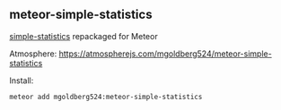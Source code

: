 ## meteor-simple-statistics

[simple-statistics](https://github.com/tmcw/simple-statistics) repackaged for Meteor

Atmosphere: https://atmospherejs.com/mgoldberg524/meteor-simple-statistics

Install:  
```
meteor add mgoldberg524:meteor-simple-statistics
```
